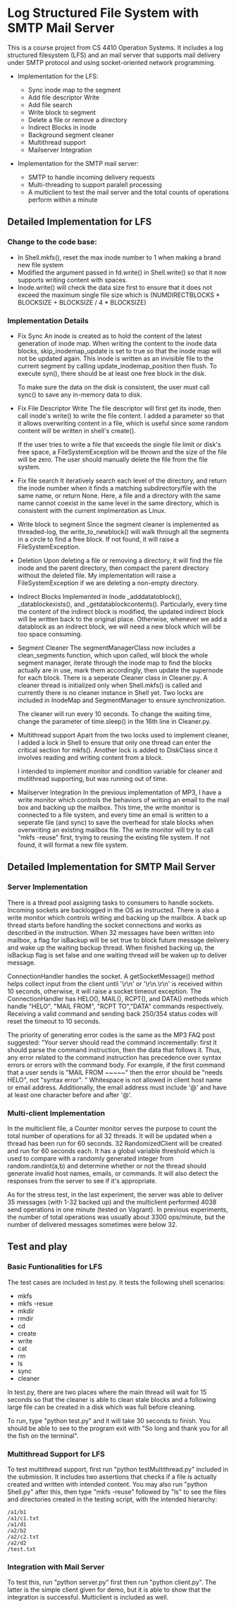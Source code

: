# Log Structured File System with SMTP Mail Server
This is a course project from CS 4410 Operation Systems. It includes a log structured filesystem (LFS) and an mail server that supports mail delivery under SMTP protocol and using socket-oriented network programming.

* Implementation for the LFS:
	- Sync inode map to the segment
	- Add file descriptor Write
	- Add file search
	- Write block to segment
	- Delete a file or remove a directory
	- Indirect Blocks in inode
	- Background segment cleaner
	- Multithread support
	- Mailserver Integration

* Implementation for the SMTP mail server:
	- SMTP to handle incoming delivery requests
	- Multi-threading to support paralell processing
	- A multiclient to test the mail server and the total counts of operations perform within a minute

## Detailed Implementation for LFS

### Change to the code base:

- In Shell.mkfs(), reset the max inode number to 1 when making a brand new file system
- Modified the argument passed in fd.write() in Shell.write() so that it now supports writing content with spaces.
- Inode.write() will check the data size first to ensure that it does not exceed the maximum single file size which is (NUMDIRECTBLOCKS * BLOCKSIZE + BLOCKSIZE / 4 * BLOCKSIZE)

### Implementation Details

- Fix Sync
	An inode is created as to hold the content of the latest generation of inode map. When writing the content to the inode data blocks, skip_inodemap_update is set to true so that the inode map will not be updated again. This inode is written as an invisible file to the current segment by calling update_inodemap_position then flush. To execute syn(), there should be at least one free block in the disk.

	To make sure the data on the disk is consistent, the user must call sync() to save any in-memory data to disk.

- Fix File Descriptor Write
	The file descriptor will first get its inode, then call inode's write() to write the file content. I added a parameter so that it allows overwriting content in a file, which is useful since some random content will be written in shell's create(). 

	If the user tries to write a file that exceeds the single file limit or disk's free space, a FileSystemException will be thrown and the size of the file will be zero. The user should manually delete the file from the file system.

- Fix file search
	It iteratively search each level of the directory, and return the inode number when it finds a matching subdirectory/file with the same name, or return None. Here, a file and a directory with the same name cannot coexist in the same level in the same directory, which is consistent with the current implmentation as Linux.

- Write block to segment
	Since the segment cleaner is implemented as threaded-log, the write_to_newblock() will walk through all the segments in a circle to find a free block. If not found, it will raise a FileSystemException.

- Deletion
	Upon deleting a file or removing a directory, it will find the file inode and the parent directory, then compact the parent directory without the deleted file. My implementation will raise a FileSystemException if we are deleting a non-empty directory.

- Indirect Blocks
	Implemented in Inode _adddatatoblock(), _datablockexists(), and _getdatablockcontents(). Particularly, every time the content of the indirect block is modified, the updated indirect block will be written back to the original place. Otherwise, whenever we add a datablock as an indirect block, we will need a new block which will be too space consuming.

- Segment Cleaner
	The segmentManagerClass now includes a clean_segments function, which upon called, will block the whole segment manager, iterate through the inode map to find the blocks actually are in use, mark them accordingly, then update the supernode for each block. There is a seperate Cleaner class in Cleaner.py. A cleaner thread is initialized only when Shell.mkfs() is called and currently there is no cleaner instance in Shell yet. Two locks are included in InodeMap and SegmentManager to ensure synchronization.

	The cleaner will run every 10 seconds. To change the waiting time, change the parameter of time.sleep() in the 16th line in Cleaner.py.

- Multithread support
	Apart from the two locks used to implement cleaner, I added a lock in Shell to ensure that only one thread can enter the critical section for mkfs(). Another lock is added to DiskClass since it involves reading and writing content from a block.

	I intended to implement monitor and condition variable for cleaner and mutithread supporting, but was running out of time.

- Mailserver Integration
	In the previous implementation of MP3, I have a write monitor which controls the behaviors of writing an email to the mail box and backing up the mailbox. This time, the write monitor is connected to a file system, and every time an email is written to a seperate file (and sync) to save the overhead for stale blocks when overwriting an existing mailbox file. The write monitor will try to call "mkfs -reuse" first, trying to reusing the existing file system. If not found, it will format a new file system.
	
## Detailed Implementation for SMTP Mail Server

### Server Implementation
There is a thread pool assigning tasks to consumers to handle sockets. Incoming sockets are backlogged in the OS as instructed. There is also a write monitor which controls writing and backing up the mailbox. A back up thread starts before handling the socket connections and works as described in the instruction. When 32 messages have been written into mailbox, a flag for isBackup will be set true to block future message delivery and wake up the waiting backup thread. When finished backing up, the isBackup flag is set false and one waiting thread will be waken up to deliver message.

ConnectionHandler handles the socket. A getSocketMessage() method helps collect input from the client until '\r\n'  or '\r\n.\r\n' is received within 10 seconds, otherwise, it will raise a socket timeout exception. The ConnectionHandler has HELO(), MAIL(), RCPT(), and DATA() methods which handle "HELO", "MAIL FROM", "RCPT TO","DATA" commands respectively. Receiving a valid command and sending back 250/354 status codes will reset the timeout to 10 seconds.

The priority of generating error codes is the same as the MP3 FAQ post suggested: "Your server should read the command incrementally: first it should parse the command instruction, then the data that follows it.  Thus, any error related to the command instruction has precedence over syntax errors or errors with the command body.  For example, if the first command that a user sends is "MAIL FROM ~~~~~" then the error should be "needs HELO", not "syntax error". " Whitespace is not allowed in client host name or email address. Additionally, the email address must include '@' and have at least one character before and after '@'.

### Multi-client Implementation
In the multiclient file, a Counter monitor serves the purpose to count the total number of operations for all 32 threads. It will be updated when a thread has been run for 60 seconds. 32 RandomizedClient will be created and run for 60 seconds each. It has a global variable threshold which is used to compare with a randomly generated integer from random.randint(a,b) and determine whether or not the thread should generate invalid host names, emails, or commands. It will also detect the responses from the server to see if it's appropriate.

As for the stress test, in the last experiment, the server was able to deliver 35 messages (with 1-32 backed up) and the multiclient performed 4038 send operations in one minute (tested on Vagrant). In previous experiments, the number of total operations was usually about 3300 ops/minute, but the number of delivered messages sometimes were below 32.

## Test and play

### Basic Funtionalities for LFS
The test cases are included in test.py. It tests the following shell scenarios:
- mkfs
- mkfs -resue
- mkdir
- rmdir
- cd
- create
- write 
- cat
- rm
- ls
- sync
- cleaner

In test.py, there are two places where the main thread will wait for 15 seconds so that the cleaner is able to clean stale blocks and a following large file can be created in a disk which was full before cleaning. 

To run, type "python test.py" and it will take 30 seconds to finish. You should be able to see to the program exit with "So long and thank you for all the fish on the terminal".
	
### Multithread Support for LFS
To test multithread support, first run "python testMultithread.py" included in the submission. It includes two assertions that checks if a file is actually created and written with intended content. You may also run "python Shell.py" after this, then type "mkfs -reuse" followed by "ls" to see the files and directories created in the testing script, with the intended hierarchy:

	/a1/b1
    /a1/c1.txt
    /a1/d1
	/a2/b2
    /a2/c2.txt
    /a2/d2
    /test.txt


### Integration with Mail Server
To test this, run "python server.py" first then run "python client.py". The latter is the simple client given for demo, but it is able to show that the integration is successful. Multiclient is included as well.
